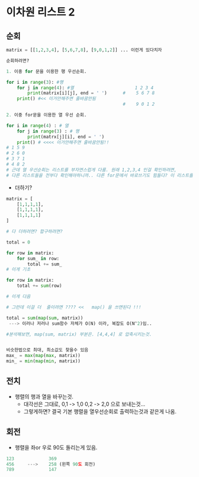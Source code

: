 # 이차원 리스트 2



## 순회

```python
matrix = [[1,2,3,4], [5,6,7,8], [9,0,1,2]] ... 이런게 있다치자

순회하려면?

1. 이중 for 문을 이용한 행 우선순회.

for i in range(3): #행
    for j in range(4): #열						1 2 3 4
        print(matrix[i][j], end = ' ')		#    5 6 7 8
    print() #<< 이거안해주면 줄바꿈안됨	
            								#    9 0 1 2

2. 이중 for문을 이용한 열 우선 순회.

for i in range(4) : # 열
    for j in range(3) : # 행
        print(matrx[j][i], end = ' ')
    print() # <<<< 이거안해주면 줄바꿈안됨!!
# 1 5 9
# 2 6 0
# 3 7 1
# 4 8 2
# 근데 열 우선순회는 리스트를 부자연스럽게 다룸. 원래 1,2,3,4 인걸 확인하려면,
# 다른 리스트들을 전부다 확인해야하니까.. 다른 for문에서 바로쓰기도 힘들다? 이 리스트를 바로활용하기힘듬.
```





- 더하기?

```python
matrix = [
    [1,1,1,1],
    [1,1,1,1],
    [1,1,1,1]
]

# 다 더하려면? 합구하려면?

total = 0

for row in matrix:
    for sum_ in row:
        total += sum_
# 이게 기초

for row in matrix:
    total += sum(row) 

# 이게 다음

# 그런데 이걸 더  줄이려면 ???? <<   map() 을 쓰면된다 !!! 

total = sum(map(sum, matrix))
 ---> 이러나 저러나 sum함수 자체가 O(N) 이라, 복잡도 O(N^2)임..

#분석해보면, map(sum, matrix) 부분은. [4,4,4] 로 압축시키는것. 


비슷한법으로 최대, 최소값도 찾을수 있음
max_ = max(map(max, matrix))
min_ = min(map(min, matrix))
```





## 전치

- 행렬의 행과 열을 바꾸는것.
  - 대각선은 그대로, 0,1 -> 1,0 0,2 -> 2,0 으로 보내는것...
  - 그렇게하면? 결국 기본 행렬을 열우선순회로 출력하는것과 같은게 나옴.



## 회전

- 행렬을 좌or 우로 90도 돌리는게 있음.

```python
123				369
456		--->	258 (왼쪽 90도 회전) 
789 			147 
```

